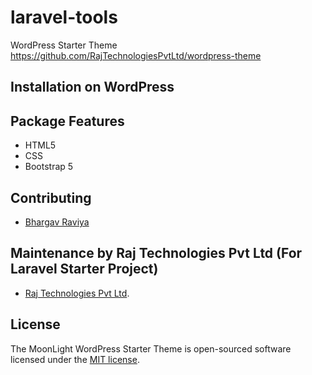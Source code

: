 # laravel-tools
WordPress Starter Theme
https://github.com/RajTechnologiesPvtLtd/wordpress-theme

## Installation on WordPress


## Package Features

- HTML5
- CSS
- Bootstrap 5


## Contributing

- [Bhargav Raviya](https://github.com/bhargavraviya)

## Maintenance by Raj Technologies Pvt Ltd (For Laravel Starter Project)

- [Raj Technologies Pvt Ltd](http://www.rajtechnologies.com/contact-web-design-development-marketing-Ahmedabad-India-Gujarat.php).

## License

The MoonLight WordPress Starter Theme is open-sourced software licensed under the [MIT license](https://opensource.org/licenses/MIT).